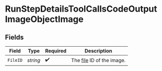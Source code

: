 # RunStepDetailsToolCallsCodeOutputImageObjectImage


## Fields

| Field                                                  | Type                                                   | Required                                               | Description                                            |
| ------------------------------------------------------ | ------------------------------------------------------ | ------------------------------------------------------ | ------------------------------------------------------ |
| `FileID`                                               | *string*                                               | :heavy_check_mark:                                     | The [file](/docs/api-reference/files) ID of the image. |